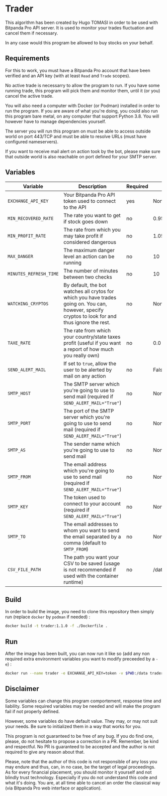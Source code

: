# Trader

This algorithm has been created by Hugo TOMASI in order to be used with Bitpanda Pro API server. It is used to monitor your trades fluctuation and cancel them if necessary.

In any case would this program be allowed to buy stocks on your behalf.

## Requirements

For this to work, you must have a Bitpanda Pro account that have been verified and an API key (with at least `Read` and `Trade` scopes).

No active trade is necessarry to allow the program to run. If you have some running trade, this program will pick them and monitor them, until it (or you) cancel the active trade.

You will also need a computer with Docker (or Podman) installed in order to run the program. If you are aware of what you're doing, you could also run this program bare metal, on any computer that support Python 3.8. You will however have to manage dependencies yourself.

The server you will run this program on must be able to access outside world on port 443/TCP and must be able to resolve URLs (must have configured nameservers).

If you want to receive mail alert on action took by the bot, please make sure that outside world is also reachable on port defined for your SMTP server.

## Variables

| Variable      | Description       | Required | Default |
|---------------|-------------------|----------|---------|
| `EXCHANGE_API_KEY`       | Your Bitpanda Pro API token used to connect to the API            | yes      | None       |
| `MIN_RECOVERED_RATE`       | The rate you want to get if stock goes down            | no      | 0.95       |
| `MIN_PROFIT_RATE`          | The rate from which you may take profit if considered dangerous        | no      | 1.05       |
| `MAX_DANGER`              | The maximum danger level an action can be running       | no         | 10        |
| `MINUTES_REFRESH_TIME`       | The number of minutes between two checks            | no      | 10       |
| `WATCHING_CRYPTOS`       | By default, the bot watches all crytos for which you have trades going on. You can, however, specify cryptos to look for and thus ignore the rest.            | no      | None       |
| `TAXE_RATE`          | The rate from which your country/state taxes profit (useful if you want a report of how much you really own)        | no      | 0.0      |
| `SEND_ALERT_MAIL`       | If set to `true`, allow the user to be alerted by mail on any action            | no      | False      |
| `SMTP_HOST`       | The SMTP server which you're going to use to send mail (required if `SEND_ALERT_MAIL="True"`)            | no      | None       |
| `SMTP_PORT`       | The port of the SMTP server which you're going to use to send mail (required if `SEND_ALERT_MAIL="True"`)            | no      | None       |
| `SMTP_AS`       | The sender name which you're going to use to send mail         | no      | None       |
| `SMTP_FROM`       | The email address which you're going to use to send mail (required if `SEND_ALERT_MAIL="True"`)            | no      | None       |
| `SMTP_KEY`       | The token used to connect to your account (required if `SEND_ALERT_MAIL="True"`)            | no      | None       |
| `SMTP_TO`       | The email addresses to whom you want to send the email separated by a comma (default to `SMTP_FROM`)            | no      | None       |
| `CSV_FILE_PATH`       | The path you want your CSV to be saved (usage is not recommended if used with the container runtime)            | no      | /data/cryptos.csv       |

## Build

In order to build the image, you need to clone this repository then simply run (replace `docker` by `podman` if needed) :

```bash
docker build -t trader:1.1.0 -f ./Dockerfile .
```

## Run

After the image has been built, you can now run it like so (add any non required extra environment variables you want to modify preceeded by a `-e`) :

```bash
docker run --name trader -e EXCHANGE_API_KEY=token -v $PWD:/data trader:1.1.0
```

## Disclaimer

Some variables can change this program comportement, response time and liability. Some required variables may be needed and will make the program fail if not properly defined.

However, some variables do have default value. They may, or may not suit your needs. Be sure to initialized them in a way that works for you.

This program is not guaranteed to be free of any bug. If you do find one, please, do not hesitate to propose a correction in a PR. Remember, be kind and respectful. No PR is guaranteed to be accepted and the author is not required to give any reason about that.

Please, note that the author of this code is not responsible of any loss you may endure and thus, can, in no case, be the target of legal proceedings. As for every financial placement, you should monitor it yourself and not blindly trust technology. Especially if you do not understand this code and what it's doing.
You are, at all time able to cancel an order the classical way (via Bitpanda Pro web interface or application).
